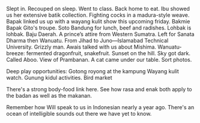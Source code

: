 Slept in. Recouped on sleep. Went to class. Back home to eat. Ibu showed us her extensive batik collection. Fighting cocks in a madura-style weave. Bapak linked us up with a wayang kulit show this upcoming friday. Bakmie Bapak Gito's troupe. Soto Bandung for lunch, beef and radishes. Lohbak is lohbak. Baju Daerah. A prince’s attire from Western Sumatra. Left for Sanata Dharma then Wanuatu. From Jihad to Juno—Islamabad Technical University. Grizzly man. Awais talked with us about Mishima. Wanuatu-breeze: fermented dragonfruit, snakefruit. Sunset on the hill. Sky got dark. Called Aboo. View of Prambanan. A cat came under our table. Sort photos.

Deep play opportunities:
Gotong royong at the kampung
Wayang kulit watch. Gunung kidul activities.
Bird market

There's a strong body-food link here. See how rasa and enak both apply to the badan as well as the makanan.

Remember how Will speak to us in Indonesian nearly a year ago. There's an ocean of intelligible sounds out there we have yet to know.
